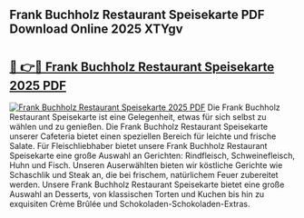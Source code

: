 ## Frank Buchholz Restaurant Speisekarte PDF Download Online 2025 XTYgv

# <h2><a href="http://gc7e718.nevu.top/?p=Frank+Buchholz+Restaurant+Speisekarte">🔗 👉🔴 Frank Buchholz Restaurant Speisekarte 2025 PDF</a></h2>

[![Frank Buchholz Restaurant Speisekarte 2025 PDF](https://i.imgur.com/dBaPXMq.png)](http://gc7e718.nevu.top/?p=Frank+Buchholz+Restaurant+Speisekarte)
Die Frank Buchholz Restaurant Speisekarte ist eine Gelegenheit, etwas für sich selbst zu wählen und zu genießen. Die Frank Buchholz Restaurant Speisekarte unserer Cafeteria bietet einen speziellen Bereich für leichte und frische Salate. Für Fleischliebhaber bietet unsere Frank Buchholz Restaurant Speisekarte eine große Auswahl an Gerichten: Rindfleisch, Schweinefleisch, Huhn und Fisch. Unseren Auserwählten bieten wir köstliche Gerichte wie Schaschlik und Steak an, die bei frischem, natürlichem Feuer zubereitet werden. Unsere Frank Buchholz Restaurant Speisekarte bietet eine große Auswahl an Desserts, von klassischen Torten und Kuchen bis hin zu exquisiten Crème Brûlée und Schokoladen-Schokoladen-Extras.

